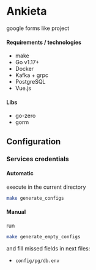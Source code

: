 # Ankieta
google forms like project

#### Requirements / technologies
* make
* Go v1.17+
* Docker
* Kafka + grpc
* PostgreSQL
* Vue.js

#### Libs
* go-zero
* gorm

## Configuration
### Services credentials
#### Automatic
execute in the current directory
```bash
make generate_configs
```
#### Manual
run
```bash
make generate_empty_configs
```
and fill missed fields in next files:

* `config/pg/db.env`
